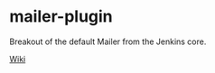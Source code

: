 mailer-plugin
=============

Breakout of the default Mailer from the Jenkins core.

[Wiki](https://wiki.jenkins-ci.org/display/JENKINS/Mailer)
